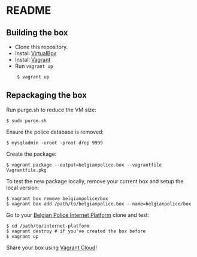 README
======

Building the box
----------------

* Clone this repository.
* Install [VirtualBox](http://www.virtualbox.org/)
* Install [Vagrant](http://downloads.vagrantup.com/)
* Run `vagrant up`

```
    $ vagrant up
```

Repackaging the box
-----------------

Run purge.sh to reduce the VM size:

    $ sudo purge.sh
	
Ensure the police database is removed:

    $ mysqladmin -uroot -proot drop 9999
	
Create the package: 

    $ vagrant package --output=belgianpolice.box --vagrantfile Vagrantfile.pkg 

To test the new package locally, remove your current box and setup the local version:

    $ vagrant box remove belgianpolice/box
    $ vagrant box add /path/to/belgianpolice.box --name=belgianpolice/box
	
Go to your [Belgian Police Internet Platform](https://github.com/belgianpolice/internet-platform) clone and test: 

    $ cd /path/to/internet-platform
    $ vagrant destroy # if you've created the box before
    $ vagrant up
	
Share your box using [Vagrant Cloud](http://vagrantcloud.com)!